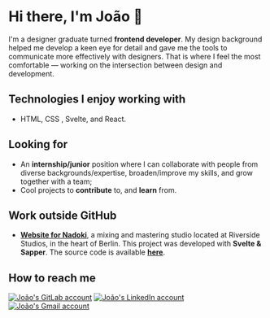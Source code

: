 # **Hi there, I'm João** 👋

I'm a designer graduate turned **frontend developer**. My design background helped me develop a keen eye for detail and gave me the tools to communicate more effectively with designers. That is where I feel the most comfortable — working on the intersection between design and development.

## Technologies I enjoy working with

- HTML, CSS , Svelte, and React.

## Looking for

- An **internship/junior** position where I can collaborate with people from diverse backgrounds/expertise, broaden/improve my skills, and grow together with a team;
- Cool projects to **contribute** to, and **learn** from.

## Work outside GitHub

- [**Website for Nadoki**](https://nadoki.com), a mixing and mastering studio located at Riverside Studios, in the heart of Berlin. This project was developed with **Svelte & Sapper**. The source code is available [**here**](https://gitlab.com/nadoki/nadoki-website-v2).

## How to reach me

[![João's GitLab account](https://img.shields.io/badge/GitLab--_.svg?style=social&logo=gitlab)](https://gitlab.com/joaocdvr) [![João's LinkedIn account](https://img.shields.io/badge/LinkedIn--_.svg?style=social&logo=linkedin)](https://www.linkedin.com/in/joaocdvr/) [![João's Gmail account](https://img.shields.io/badge/Gmail--_.svg?style=social&logo=gmail)](mailto:joaocdvrodrigues@gmail.com)
